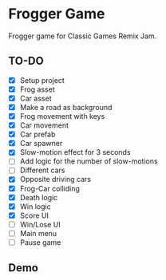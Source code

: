 # Frogger Game
Frogger game for Classic Games Remix Jam.

## TO-DO
- [x] Setup project
- [x] Frog asset
- [x] Car asset
- [x] Make a road as background
- [x] Frog movement with keys
- [x] Car movement
- [x] Car prefab
- [x] Car spawner
- [x] Slow-motion effect for 3 seconds
- [ ] Add logic for the number of slow-motions
- [ ] Different cars
- [x] Opposite driving cars
- [x] Frog-Car colliding
- [x] Death logic
- [x] Win logic
- [x] Score UI
- [ ] Win/Lose UI
- [ ] Main menu
- [ ] Pause game

## Demo
